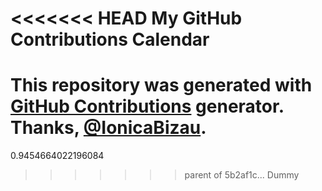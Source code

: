 <<<<<<< HEAD
My GitHub Contributions Calendar
================================
This repository was generated with [GitHub Contributions](https://github.com/IonicaBizau/github-contributions) generator. Thanks, [@IonicaBizau](https://github.com/IonicaBizau).
=======
0.9454664022196084
>>>>>>> parent of 5b2af1c... Dummy
